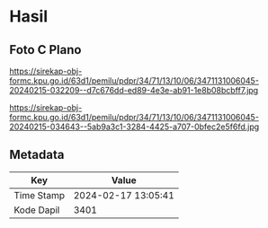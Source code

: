 # Hasil

## Foto C Plano

https://sirekap-obj-formc.kpu.go.id/63d1/pemilu/pdpr/34/71/13/10/06/3471131006045-20240215-032209--d7c676dd-ed89-4e3e-ab91-1e8b08bcbff7.jpg

https://sirekap-obj-formc.kpu.go.id/63d1/pemilu/pdpr/34/71/13/10/06/3471131006045-20240215-034643--5ab9a3c1-3284-4425-a707-0bfec2e5f6fd.jpg


## Metadata

| Key        | Value               |
| ---------- | ------------------- |
| Time Stamp | 2024-02-17 13:05:41 |
| Kode Dapil | 3401                |



